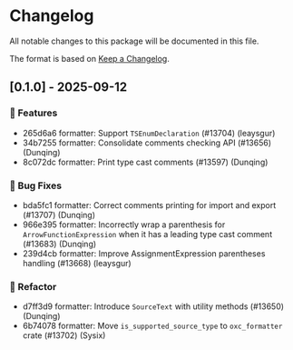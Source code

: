 # Changelog

All notable changes to this package will be documented in this file.

The format is based on [Keep a Changelog](https://keepachangelog.com/en/1.0.0).

## [0.1.0] - 2025-09-12

### 🚀 Features

- 265d6a6 formatter: Support `TSEnumDeclaration` (#13704) (leaysgur)
- 34b7255 formatter: Consolidate comments checking API (#13656) (Dunqing)
- 8c072dc formatter: Print type cast comments (#13597) (Dunqing)

### 🐛 Bug Fixes

- bda5fc1 formatter: Correct comments printing for import and export (#13707) (Dunqing)
- 966e395 formatter: Incorrectly wrap a parenthesis for `ArrowFunctionExpression` when it has a leading type cast comment (#13683) (Dunqing)
- 239d4cb formatter: Improve AssignmentExpression parentheses handling (#13668) (leaysgur)

### 🚜 Refactor

- d7ff3d9 formatter: Introduce `SourceText` with utility methods (#13650) (Dunqing)
- 6b74078 formatter: Move `is_supported_source_type` to `oxc_formatter` crate (#13702) (Sysix)



